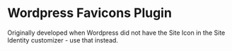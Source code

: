 Wordpress Favicons Plugin
=========================

Originally developed when Wordpress did not have the Site Icon in the Site Identity customizer - use that instead.
